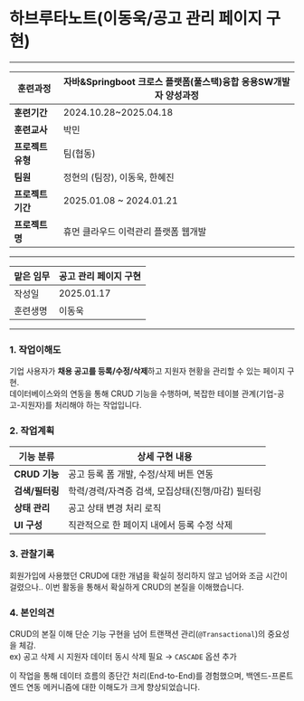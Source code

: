 # 하브루타노트(이동욱/공고 관리 페이지 구현)

---

| **훈련과정**    | 자바&Springboot 크로스 플랫폼(풀스택)융합 응용SW개발자 양성과정 |
| ----------- | ----------------------------------------- |
| **훈련기간**    | 2024.10.28~2025.04.18                     |
| **훈련교사**    | 박민                                        |
| **프로젝트 유형** | 팀(협동)                                     |
| **팀원**      | 정현의 (팀장), 이동욱, 한혜진                        |
| **프로젝트 기간** | 2025.01.08 ~ 2024.01.21                   |
| **프로젝트명**   | 휴먼 클라우드 이력관리 플랫폼 웹개발                      |

---

| 맡은 임무 | 공고 관리 페이지 구현 |
| ----- | ------------ |
| 작성일   | 2025.01.17   |
| 훈련생명  | 이동욱          |

---

### 1. 작업이해도

기업 사용자가 **채용 공고를 등록/수정/삭제**하고 지원자 현황을 관리할 수 있는 페이지 구현.  
데이터베이스와의 연동을 통해 CRUD 기능을 수행하며, 복잡한 테이블 관계(기업-공고-지원자)를 처리해야 하는 작업입니다.

### 2. 작업계획

| 기능 분류       | 상세 구현 내용                      |
| ----------- | ----------------------------- |
| **CRUD 기능** | 공고 등록 폼 개발, 수정/삭제 버튼 연동       |
| **검색/필터링**  | 학력/경력/자격증 검색, 모집상태(진행/마감) 필터링 |
| **상태 관리**   | 공고 상태 변경 처리 로직                |
| **UI 구성**   | 직관적으로 한 페이지 내에서 등록 수정 삭제      |

### 3. 관찰기록

회원가입에 사용했던 CRUD에 대한 개념을 확실히 정리하지 않고 넘어와 조금 시간이 걸렸으나.. 이번 활동을 통해서 확실하게 CRUD의 본질을 이해했습니다.

### 4. 본인의견

CRUD의 본질 이해
	단순 기능 구현을 넘어 트랜잭션 관리(`@Transactional`)의 중요성을 체감.  
	ex) 공고 삭제 시 지원자 데이터 동시 삭제 필요 → `CASCADE` 옵션 추가

이 작업을 통해 데이터 흐름의 종단간 처리(End-to-End)를 경험했으며, 백엔드-프론트엔드 연동 메커니즘에 대한 이해도가 크게 향상되었습니다. 
